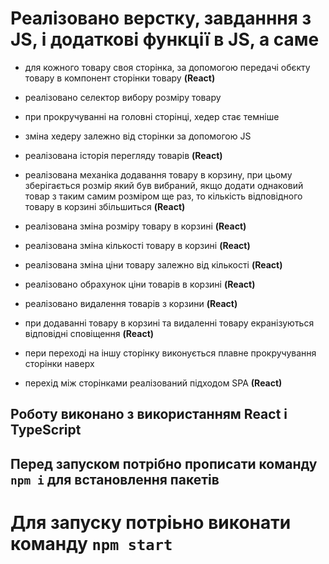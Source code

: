 # Реалізовано верстку, завданння з JS, і додаткові функції в JS, а саме

- для кожного товару своя сторінка, за допомогою передачі обєкту товару в компонент сторінки товару **(React)**

- реалізовано селектор вибору розміру товару

- при прокручуванні на головні сторінці, хедер стає темніше

- зміна хедеру залежно від сторінки за допомогою JS

- реалізована історія перегляду товарів **(React)**

- реалізована механіка додавання товару в корзину, при цьому зберігається розмір який був вибраний, якщо додати однаковий товар з таким самим розміром ще раз, то кількість відповідного товару в корзині збільшиться **(React)**

- реалізована зміна розміру товару в корзині **(React)**

- реалізована зміна кількості товару в корзині **(React)**

- реалізована зміна ціни товару залежно від кількості **(React)**

- реалізовано обрахунок ціни товарів в корзині **(React)**

- реалізовано видалення товарів з корзини **(React)**

- при додаванні товару в корзині та видаленні товару екранізуються відповідні сповіщення  **(React)**

- пери переході на іншу сторінку виконується плавне прокручування сторінки наверх

- перехід між сторінками реалізований підходом SPA **(React)**

## Роботу виконано з використанням React і TypeScript
## Перед запуском потрібно прописати команду ```npm i``` для встановлення пакетів

# Для запуску потріьно виконати команду ```npm start```
